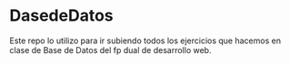 # DasedeDatos
Este repo lo utilizo para ir subiendo todos los ejercicios que hacemos en clase de Base de Datos del fp dual de desarrollo web.
